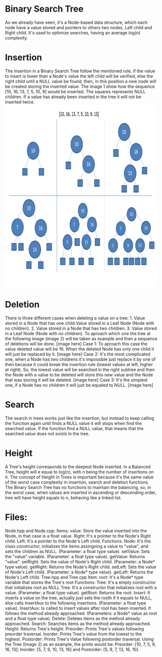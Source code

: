# Binary Search Tree

  As we already have seen, it's a Node-based data structure, which each node have a value stored and pointers to others two nodes, Left child and Right child.  It's used to optimize searches, having an average log(n) complexity.
  
# Insertion
  
 The insertion in a Binary Search Tree follow the mentioned rule, if the value to insert is lower than a Node's value the left child will be verified, else the right child until a NULL value be found, then, in this position a new node will be created storing the inserted value. The image 1 show how the sequence [10, 16, 13, 7, 5, 10, 9] would be inserted. The squares represents NULL children. If a value has already been inserted in the tree it will not be inserted twice. 
<img src="https://github.com/KemilyRezende/Trees/blob/main/Binary%20Search%20Tree/img/Insert.jpg" width = "500px" height = "600px"  >
 
 # Deletion
 
  There is three different cases when deleting a value on a tree:
      1. Value stored in a Node that has one child.Value stored in a Leaf Node (Node with no children).
      2. Value stored in a Node that has two children.
      3. Value stored in a Leaf Node (Node with no children).
  To aproach which one the tree at the following image (image 2) will be taken as example and then a sequence of deletions will be done.
  [image here]
      Case 1: To aproach this case the value deleted value will be 16. When the deleted Node has only one child it will just be replaced by it.
      [image here]
      Case 2: It's the most complicated one, when a Node has two childrens it's impossible just replace it  by one of then because it could break the insertion rule (lowest values at left, higher at right). So, the lowest value will be searched in the right subtree and then the Node with a value to be deleted will store this new value and the Node that was storing it will be deleted.
      [image here]
      Case 3: It's the simplest one, if a Node has no children it will just be equaled to NULL.
      [image here]
     
# Search

  The search in trees works just like the insertion, but instead to keep calling the function again until finds a NULL value it will stops when find the searched value. If the function find a NULL value, that means that the searched value does not exists in the tree.
 
 # Height
 
  A Tree's height corresponds to the deepest Node inserted. In a Balanced Tree, height will e equal to log(n), with n being the number of insertions on it. The concept of Height in Trees is important because it's the same value of the worst case complexity in insertion, search and deletion functions.
  The Binary Search Tree has no functions to maintain the balancing, so, in the worst case, when values are inserted in ascending or descending order, tree will have height equals to n, behaving like a linked list.
 
 # Files:
  Node.hpp and Node.cpp:
    Items:
      value: Store the value inserted into the Node, in that case is a float value.
      Right: It's a pointer to the Node's Right child.
      Left: It's a pointer to the Node's Left child.
    Functions:
      Node:  It's the class constructor, initializes the items assingning a value to "value", and sets the children as NULL. (Parameter: a float type value).
      setValue: Sets the "value" variable. (Parameter: a float type value).
      getValue: Returns "value".
      setRight: Sets the value of Node's Right child. (Parameter: a Node* type value).
      getRight: Returns the Node's Right child.
      setLeft: Sets the value of Node's Left child. (Parameter: a Node* type value).
      getLeft: Returns the Node's Left child.
  Tree.hpp and Tree.cpp
    Item:
      root: It's a Node* type variable that stores the Tree's root
    Functions:
      Tree: It's a empty constructor that initializes root as NULL
      Tree: It's a constructor that initializes root with a value. (Parameter: a float type value).
      getRoot: Returns the root.
      Insert: It inserts a value on the tree, actually just sets the rooth if it equals to NULL, else calls InsertAux to the following insertions. (Parameter: a float type value).
      InsertAux: Is called to insert values after root has been inserted. It follows the method already approached. (Parameters: a Node* value as root and a float type value).
      Delete: Deletes items as the method already approached.
      Search: Searches items as the method already approached.
      Height: Returns Tree's height.
      Preorder: Prints Tree's values following preorder traversal.
      Inorder: Prints Tree's value from the lowest to the highest.
      Postorder: Prints Tree's Value following postorder traversal.
        Using the Tree (Image 2) as an example, the prints would be: Preorder: [10, 7, 5, 9, 16, 13]; Inorder: [5, 7, 9, 10, 13, 16] and Postorder: [5, 9, 7, 13, 16, 10].
